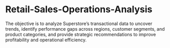 # Retail-Sales-Operations-Analysis
The objective is to analyze Superstore’s transactional data to uncover trends, identify performance gaps across regions, customer segments, and product categories, and provide strategic recommendations to improve profitability and operational efficiency.
